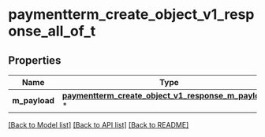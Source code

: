# paymentterm_create_object_v1_response_all_of_t

## Properties
Name | Type | Description | Notes
------------ | ------------- | ------------- | -------------
**m_payload** | [**paymentterm_create_object_v1_response_m_payload_t**](paymentterm_create_object_v1_response_m_payload.md) \* |  | 

[[Back to Model list]](../README.md#documentation-for-models) [[Back to API list]](../README.md#documentation-for-api-endpoints) [[Back to README]](../README.md)


